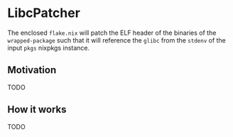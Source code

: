 # LibcPatcher

The enclosed `flake.nix` will patch the ELF header of the binaries of the `wrapped-package`
such that it will reference the `glibc` from the `stdenv` of the input `pkgs` nixpkgs instance.

## Motivation

TODO

## How it works

TODO
